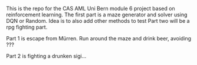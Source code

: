This is the repo for the CAS AML Uni Bern module 6 project based on reinforcement learning. 
The first part is a maze generator and solver using DQN or Random. Idea is to also add other methods to test
Part two will be a rpg fighting part.

Part 1 is escape from Mürren. Run around the maze and drink beer, avoiding ???

Part 2 is fighting a drunken sigi...
